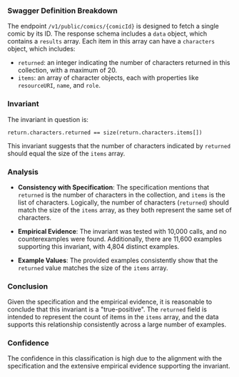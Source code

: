 ### Swagger Definition Breakdown

The endpoint `/v1/public/comics/{comicId}` is designed to fetch a single comic by its ID. The response schema includes a `data` object, which contains a `results` array. Each item in this array can have a `characters` object, which includes:
- `returned`: an integer indicating the number of characters returned in this collection, with a maximum of 20.
- `items`: an array of character objects, each with properties like `resourceURI`, `name`, and `role`.

### Invariant

The invariant in question is:

`return.characters.returned == size(return.characters.items[])`

This invariant suggests that the number of characters indicated by `returned` should equal the size of the `items` array.

### Analysis

- **Consistency with Specification**: The specification mentions that `returned` is the number of characters in the collection, and `items` is the list of characters. Logically, the number of characters (`returned`) should match the size of the `items` array, as they both represent the same set of characters.

- **Empirical Evidence**: The invariant was tested with 10,000 calls, and no counterexamples were found. Additionally, there are 11,600 examples supporting this invariant, with 4,804 distinct examples.

- **Example Values**: The provided examples consistently show that the `returned` value matches the size of the `items` array.

### Conclusion

Given the specification and the empirical evidence, it is reasonable to conclude that this invariant is a "true-positive". The `returned` field is intended to represent the count of items in the `items` array, and the data supports this relationship consistently across a large number of examples.

### Confidence

The confidence in this classification is high due to the alignment with the specification and the extensive empirical evidence supporting the invariant.

